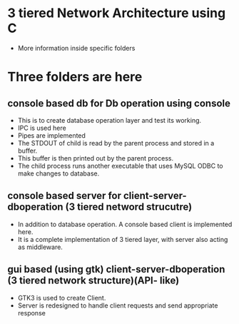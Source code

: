 # 3 tiered Network Architecture using C

- More information inside specific folders

# Three folders are here

## console based db for Db operation using console

- This is to create database operation layer and test its working.
- IPC is used here
- Pipes are implemented
- The STDOUT of child is read by the parent process and stored in a buffer.
- This buffer is then printed out by the parent process.
- The child process runs another executable that uses MySQL ODBC to make changes to database.

## console based server for client-server-dboperation (3 tiered netword strucutre)

- In addition to database operation. A console based client is implemented here.
- It is a complete implementation of 3 tiered layer, with server also acting as middleware.

## gui based (using gtk) client-server-dboperation (3 tiered network structure)(API- like)

- GTK3 is used to create Client.
- Server is redesigned to handle client requests and send appropriate response
